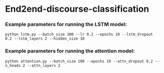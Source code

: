 # End2end-discourse-classification

### Example parameters for running the LSTM model:

```
python lstm.py --batch_size 100 --lr 0.2 --epochs 10 --lstm_dropout 0.2 --lstm_layers 2 --hidden_size 10
```

### Example parameters for running the attention model:

```
python attention.py --batch_size 100 --epochs 10 --attn_dropout 0.2 --n_heads 2 --attn_layers 2
```
